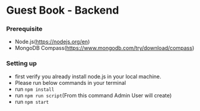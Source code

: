 # Guest Book - Backend

### Prerequisite

- Node.js(https://nodejs.org/en)
- MongoDB Compass(https://www.mongodb.com/try/download/compass)

### Setting up

- first verify you already install node.js in your local machine.
- Please run below commands in your terminal
- run `npm install`
- run `npm run script`(From this command Admin User will create)
- run `npm start`

